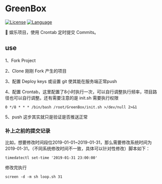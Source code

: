 # GreenBox

[![License](https://img.shields.io/packagist/l/inhere/console.svg)](LICENSE)
[![Language](https://img.shields.io/badge/language-shell-green.svg)](README.md)

 :game_die: 娱乐项目，使用 Crontab 定时提交 Commits。
 
## use 

1、Fork Project

2、Clone 刚刚 Fork 产生的项目

3、配置 Deploy keys 或设置 git 使其能在服务端正常push

4、配置 Crontab，这里配置了8小时执行一次，可以自行调整执行频率，项目路径也可以自行调整。还有需要注意的是 init.sh 需要执行权限

    0 */8 * * * /bin/bash /root/GreenBox/init.sh >/dev/null 2>&1
    
5、push 这步其实就只是验证是否推送正常

### 补上之前的提交记录

比如，想要修改时间段位2019-01-01~2019-01-31，那么需要修改系统时间为2019-01-31，（不同系统修改时间不一致，具体可以针对性修改）脚本如下：

    timedatectl set-time '2019-01-31 23:00:00'
    
修改完执行
    
    screen -d -m sh loop.sh 31
    


 
